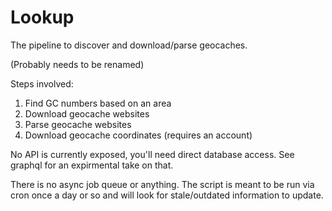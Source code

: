 # Lookup

The pipeline to discover and download/parse geocaches.

(Probably needs to be renamed)

Steps involved:

1. Find GC numbers based on an area
2. Download geocache websites
3. Parse geocache websites
4. Download geocache coordinates (requires an account)

No API is currently exposed, you'll need direct database access.
See graphql for an expirmental take on that.

There is no async job queue or anything. The script is meant to be run via cron
once a day or so and will look for stale/outdated information to update.
